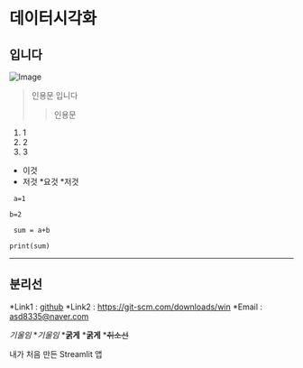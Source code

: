 # 데이터시각화
## 입니다
![Image](https://github.com/user-attachments/assets/258a2328-d6c8-4db9-a0fe-c3ac6174c71b)


> 인용문 입니다
> > 인용문
1. 1
2. 2
3. 3

* 이것
* 저것
  *요것
  *저것


``` a=1```

```
b=2
```
<code> sum = a+b </code>
<pre><code>print(sum)</code></pre>
***
분리선
---
*Link1 : [github](https://git-scm.com/downloads/win)
*Link2 : <https://git-scm.com/downloads/win>
*Email : <asd8335@naver.com>

*기울임*
*_기울임_
***굵게**
*__굵게__
*~~취소선~~

내가 처음 만든 Streamlit 앱
